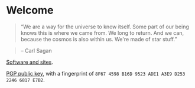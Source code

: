 # Welcome

> “We are a way for the universe to know itself. Some part of our being knows this is where we came from. We long to return. And we can, because the cosmos is also within us. We're made of star stuff.”

> – Carl Sagan

[Software and sites](pages/software-and-sites.md).

[PGP public key](pages/pgp.md), with a fingerprint of `8F67 4598 B16D 9523 ADE1 A3E9 D253 2246 6817 E7B2`.
